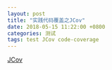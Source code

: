 ```yaml
---
layout: post
title: "实践代码覆盖之JCov"
date: 2018-05-15 11:22:00 +0800
categories: 测试
tags: test JCov code-coverage
---
```


[JCov](https://wiki.openjdk.java.net/display/codetools/jcov)
